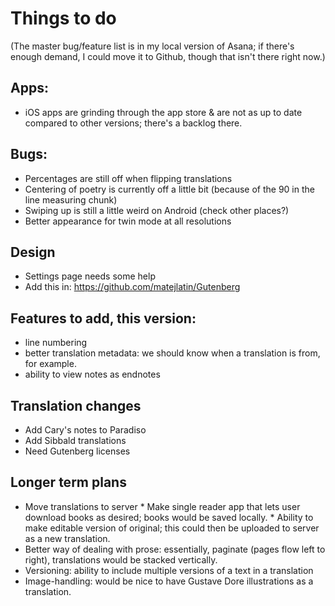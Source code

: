 # Things to do

(The master bug/feature list is in my local version of Asana; if there's enough demand, I could move it to Github, though that isn't there right now.)

## Apps:

 * iOS apps are grinding through the app store & are not as up to date compared to other versions; there's a backlog there.

## Bugs:

 * Percentages are still off when flipping translations
 * Centering of poetry is currently off a little bit (because of the 90 in the line measuring chunk)
 * Swiping up is still a little weird on Android (check other places?)
  * Better appearance for twin mode at all resolutions

## Design

 * Settings page needs some help
 * Add this in: https://github.com/matejlatin/Gutenberg

## Features to add, this version:

  * line numbering
  * better translation metadata: we should know when a translation is from, for example.
  * ability to view notes as endnotes

## Translation changes

 * Add Cary's notes to Paradiso
 * Add Sibbald translations
 * Need Gutenberg licenses

## Longer term plans

 * Move translations to server
 		* Make single reader app that lets user download books as desired; books would be saved locally.
		* Ability to make editable version of original; this could then be uploaded to server as a new translation.
 * Better way of dealing with prose: essentially, paginate (pages flow left to right), translations would be stacked vertically.
 * Versioning: ability to include multiple versions of a text in a translation 
 * Image-handling: would be nice to have Gustave Dore illustrations as a translation.